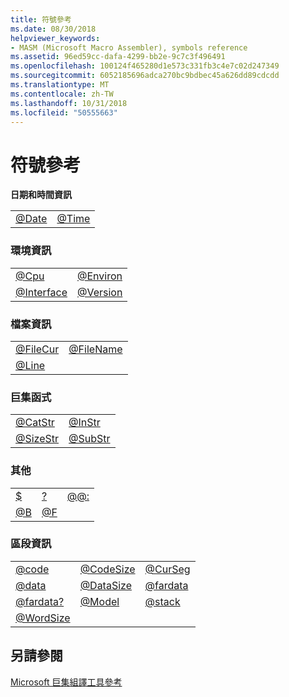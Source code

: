 ```yaml
---
title: 符號參考
ms.date: 08/30/2018
helpviewer_keywords:
- MASM (Microsoft Macro Assembler), symbols reference
ms.assetid: 96ed59cc-dafa-4299-bb2e-9c7c3f496491
ms.openlocfilehash: 100124f465280d1e573c331fb3c4e7c02d247349
ms.sourcegitcommit: 6052185696adca270bc9bdbec45a626dd89cdcdd
ms.translationtype: MT
ms.contentlocale: zh-TW
ms.lasthandoff: 10/31/2018
ms.locfileid: "50555663"
---
```

# <a name="symbols-reference"></a>符號參考

**日期和時間資訊**

|||
|-|-|
|[@Date](../../assembler/masm/at-date.md)|[@Time](../../assembler/masm/at-time.md)|

### <a name="environment-information"></a>環境資訊

|||
|-|-|
|[@Cpu](../../assembler/masm/at-cpu.md)|[@Environ](../../assembler/masm/at-environ.md)|
|[@Interface](../../assembler/masm/at-interface.md)|[@Version](../../assembler/masm/at-version.md)|

### <a name="file-information"></a>檔案資訊

|||
|-|-|
|[@FileCur](../../assembler/masm/at-filecur.md)|[@FileName](../../assembler/masm/at-filename.md)|
|[@Line](../../assembler/masm/at-line.md)||

### <a name="macro-functions"></a>巨集函式

|||
|-|-|
|[@CatStr](../../assembler/masm/at-catstr.md)|[@InStr](../../assembler/masm/at-instr.md)|
|[@SizeStr](../../assembler/masm/at-sizestr.md)|[@SubStr](../../assembler/masm/at-substr.md)|

### <a name="miscellaneous"></a>其他

||||
|-|-|-|
|[$](../../assembler/masm/dollar.md)|[?](../../assembler/masm/q.md)|[@@:](../../assembler/masm/at-at.md)|
|[@B](../../assembler/masm/at-b.md)|[@F](../../assembler/masm/at-f.md)||

### <a name="segment-information"></a>區段資訊

||||
|-|-|-|
|[@code](../../assembler/masm/at-code.md)|[@CodeSize](../../assembler/masm/at-codesize.md)|[@CurSeg](../../assembler/masm/at-curseg.md)|
|[@data](../../assembler/masm/at-data.md)|[@DataSize](../../assembler/masm/at-datasize.md)|[@fardata](../../assembler/masm/at-fardata.md)|
|[@fardata?](../../assembler/masm/at-fardata-q.md)|[@Model](../../assembler/masm/at-model.md)|[@stack](../../assembler/masm/at-stack.md)|
|[@WordSize](../../assembler/masm/at-wordsize.md)|||

## <a name="see-also"></a>另請參閱

[Microsoft 巨集組譯工具參考](../../assembler/masm/microsoft-macro-assembler-reference.md)<br/>